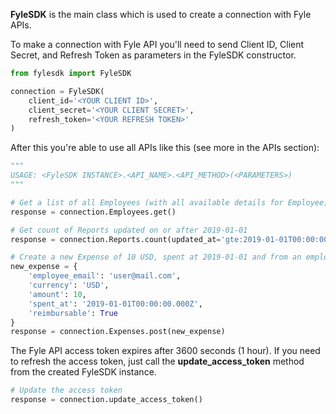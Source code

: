 **FyleSDK** is the main class which is used to create a connection with Fyle APIs.

To make a connection with Fyle API you'll need to send Client ID, Client Secret, and Refresh Token as parameters in the FyleSDK constructor.

```python
from fylesdk import FyleSDK

connection = FyleSDK(
    client_id='<YOUR CLIENT ID>',
    client_secret='<YOUR CLIENT SECRET>',
    refresh_token='<YOUR REFRESH TOKEN>'
)
```

After this you're able to use all APIs like this (see more in the APIs section):

```python
"""
USAGE: <FyleSDK INSTANCE>.<API_NAME>.<API_METHOD>(<PARAMETERS>)
"""

# Get a list of all Employees (with all available details for Employee)
response = connection.Employees.get()

# Get count of Reports updated on or after 2019-01-01
response = connection.Reports.count(updated_at='gte:2019-01-01T00:00:00.000Z')

# Create a new Expense of 10 USD, spent at 2019-01-01 and from an employee with email user@mail.com
new_expense = {
    'employee_email': 'user@mail.com',
    'currency': 'USD',
    'amount': 10,
    'spent_at': '2019-01-01T00:00:00.000Z',
    'reimbursable': True
}
response = connection.Expenses.post(new_expense)
```

The Fyle API access token expires after 3600 seconds (1 hour). If you need to refresh the access token, just call the **update_access_token** method from the created FyleSDK instance. 

```python
# Update the access token
response = connection.update_access_token()
```